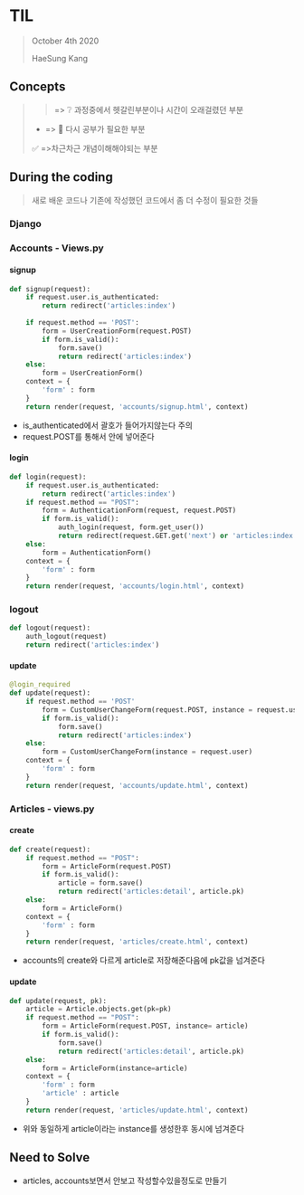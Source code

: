 # TIL

> October 4th 2020
>
> HaeSung Kang



## Concepts

>  > => :grey_question: 과정중에서 헷갈린부분이나 시간이 오래걸렸던 부분
>
>  - => :book: 다시 공부가 필요한 부분
>
>  :white_check_mark: =>​  차근차근 개념이해해야되는 부분



## During the coding

> 새로 배운 코드나 기존에 작성했던 코드에서 좀 더 수정이 필요한 것들

### Django



### Accounts - Views.py

#### signup

```python
def signup(request):
    if request.user.is_authenticated:
        return redirect('articles:index')
    
    if request.method == 'POST':
        form = UserCreationForm(request.POST)
        if form.is_valid():
            form.save()
            return redirect('articles:index')
    else:
        form = UserCreationForm()
    context = {
        'form' : form
    }
    return render(request, 'accounts/signup.html', context)
```

- is_authenticated에서 괄호가 들어가지않는다 주의
- request.POST를 통해서 안에 넣어준다



#### login

```python
def login(request):
    if request.user.is_authenticated:
        return redirect('articles:index')
    if request.method == "POST":
        form = AuthenticationForm(request, request.POST)
        if form.is_valid():
            auth_login(request, form.get_user())
           	return redirect(request.GET.get('next') or 'articles:index')
   	else:
        form = AuthenticationForm()
   	context = {
        'form' : form
    }
    return render(request, 'accounts/login.html', context)
```



### logout

```python
def logout(request):
    auth_logout(request)
    return redirect('articles:index')
```



#### update

```python
@login_required
def update(request):
    if request.method == 'POST'
    	form = CustomUserChangeForm(request.POST, instance = request.user)
        if form.is_valid():
            form.save()
            return redirect('articles:index')
    else:
        form = CustomUserChangeForm(instance = request.user)
    context = {
        'form' : form
    }
    return render(request, 'accounts/update.html', context)
```



### Articles - views.py



#### create

```python
def create(request):
    if request.method == "POST":
        form = ArticleForm(request.POST)
        if form.is_valid():
            article = form.save()
            return redirect('articles:detail', article.pk)
    else:
        form = ArticleForm()
   	context = {
        'form' : form
    }
    return render(request, 'articles/create.html', context)
```

- accounts의 create와 다르게 article로 저장해준다음에 pk값을 넘겨준다 



#### update

```python
def update(request, pk):
    article = Article.objects.get(pk=pk)
    if request.method == "POST":
        form = ArticleForm(request.POST, instance= article)
        if form.is_valid():
            form.save()
            return redirect('articles:detail', article.pk)
    else:
        form = ArticleForm(instance=article)
   	context = {
        'form' : form
        'article' : article
    }
    return render(request, 'articles/update.html', context)
```

- 위와 동일하게 article이라는 instance를 생성한후 동시에 넘겨준다







## Need to Solve

- articles, accounts보면서 안보고 작성할수있을정도로 만들기